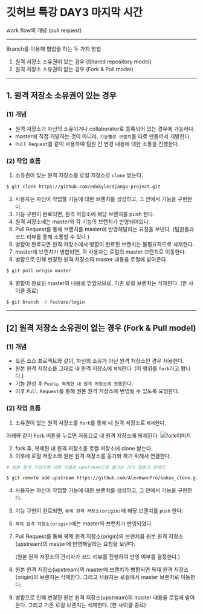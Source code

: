 # 깃허브 특강 DAY3 마지막 시간
work flow의 개념 (pull request)
  
---
Branch를 이용해 협업을 하는 두 가지 방법
1. 원격 저장소 소유권이 있는 경우 (Shared repository model)
2. 원격 저장소 소유권이 없는 경우 (Fork & Pull model)

---

## 1. 원격 저장소 소유권이 있는 경우
### (1) 개념

- 원격 저장소가 자신의 소유이거나 collaborator로 등록되어 있는 경우에 가능하다.
- master에 직접 개발하는 것이 아니라, `기능별로 브랜치`를 따로 만들어서 개발한다.
- `Pull Request`를 같이 사용하여 팀원 간 변경 내용에 대한 소통을 진행한다.
  
### (2) 작업 흐름

1. 소유권이 있는 원격 저장소를 로컬 저장소로 `clone` 받는다.

```bash
$ git clone https://github.com/edukyle/django-project.git
```

2. 사용자는 자신이 작업할 기능에 대한 브랜치를 생성하고, 그 안에서 기능을 구현한다.
3. 기능 구현이 완료되면, 원격 저장소에 해당 브랜치를 push 한다.
4. 원격 저장소에는 master와 각 기능의 브랜치가 반영되어있다.
5. Pull Request를 통해 브랜치를 master에 반영해달라는 요청을 보낸다.
(팀원들과 코드 리뷰를 통해 소통할 수 있다.)
6. 병합이 완료되면 원격 저장소에서 병합이 완료된 브랜치는 불필요하므로 삭제한다.
7. master에 브랜치가 병합되면, 각 사용자는 로컬의 master 브랜치로 이동한다.
8. 병합으로 인해 변경된 원격 저장소의 master 내용을 로컬에 받아온다.
``` bash
$ git pull origin master
```
9. 병합이 완료된 master의 내용을 받았으므로, 기존 로컬 브랜치는 삭제한다. (한 사이클 종료)
```bash
$ git branch -d feature/login
```

---
## [2] 원격 저장소 소유권이 없는 경우 (Fork & Pull model)

### (1) 개념

- 오픈 소스 프로젝트와 같이, 자신의 소유가 아닌 원격 저장소인 경우 사용한다.
- 원본 원격 저장소를 그대로 내 원격 저장소에 `복제`한다. (이 행위를 `fork`라고 합니다.)
- 기능 완성 후 `Push는 복제한 내 원격 저장소에 진행`한다.
- 이후 `Pull Request`를 통해 원본 원격 저장소에 반영될 수 있도록 요청한다.

### (2) 작업 흐름

1. 소유권이 없는 원격 저장소를 `fork`를 통해 내 원격 저장소로 `복제`한다.
     
아래와 같이 Fork 버튼을 누르면 자동으로 내 원격 저장소에 복제된다.
![fork이미지](https://hphk-edu.notion.site/image/https%3A%2F%2Fs3-us-west-2.amazonaws.com%2Fsecure.notion-static.com%2Fc3c3ff28-9a8d-4429-ad78-740a059e6457%2FUntitled.png?table=block&id=1a943729-b741-43e7-9486-2901b59df7a1&spaceId=f7ab64f0-6613-4035-b609-06b6865d9b61&width=2000&userId=&cache=v2)   
   


2. fork 후, 복제된 내 원격 저장소를 로컬 저장소에 clone 받는다.
3. 이후에 로컬 저장소와 원본 원격 저장소를 동기화 하기 위해서 연결한다.
```bash
# 원본 원격 저장소에 대한 이름은 upstream으로 붙이는 것이 일종의 관례다

$ git remote add upstream https://github.com/AlexKwonPro/kakao_clone.git
```
4. 사용자는 자신이 작업할 기능에 대한 브랜치를 생성하고, 그 안에서 기능을 구현한다.
5. 기능 구현이 완료되면, `복제 원격 저장소(origin)`에 해당 브랜치를 `push` 한다.
6. `복제 원격 저장소(origin)`에는 master와 브랜치가 반영되었다.
7. Pull Request를 통해 복제 원격 저장소(origin)의 브랜치를 원본 원격 저장소(upstream)의 master에 반영해달라는 요청을 보낸다. 
   
    (원본 원격 저장소의 관리자가 코드 리뷰를 진행하여 반영 여부를 결정한다.)
8. 원본 원격 저장소(upstream)의 master에 브랜치가 병합되면 복제 원격 저장소(origin)의 브랜치는 삭제한다. 그리고 사용자는 로컬에서 master 브랜치로 이동한다.
9. 병합으로 인해 변경된 원본 원격 저장소(upstream)의 master 내용을 로컬에 받아온다. 
그리고 기존 로컬 브랜치는 삭제한다. (한 사이클 종료)